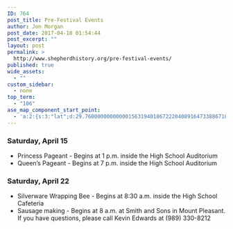 ```yaml
---
ID: 764
post_title: Pre-Festival Events
author: Jon Morgan
post_date: 2017-04-10 01:54:44
post_excerpt: ""
layout: post
permalink: >
  http://www.shepherdhistory.org/pre-festival-events/
published: true
wide_assets:
  - ""
custom_sidebar:
  - none
top_term:
  - "106"
ase_map_component_start_point:
  - 'a:2:{s:3:"lat";d:29.760000000000001563194018672220408916473388671875;s:3:"lng";d:-95.3799999999999954525264911353588104248046875;}'
---
```

<h3>Saturday, April 15</h3>
<ul>
 	<li>Princess Pageant - Begins at 1 p.m. inside the High School Auditorium</li>
 	<li>Queen’s Pageant - Begins at 7 p.m. inside the High School Auditorium</li>
</ul>
<h3>Saturday, April 22</h3>
<ul>
 	<li>Silverware Wrapping Bee - Begins at 8:30 a.m. inside the High School Cafeteria</li>
 	<li>Sausage making - Begins at 8 a.m. at Smith and Sons in Mount Pleasant. If you have questions, please call Kevin Edwards at (989) 330-8212</li>
</ul>